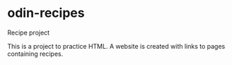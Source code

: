 # odin-recipes
Recipe project

This is a project to practice HTML. A website is created with links to pages containing recipes.